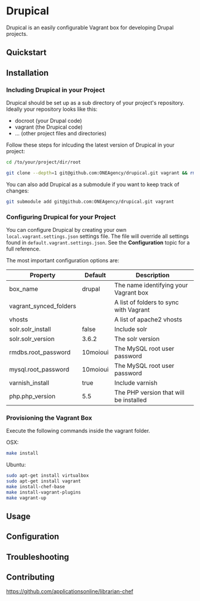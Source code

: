 # Drupical

Drupical is an easily configurable Vagrant box for developing Drupal projects.

## Quickstart

## Installation

### Including Drupical in your Project

Drupical should be set up as a sub directory of your project's repository. Ideally your repository looks like this:

- docroot (your Drupal code)
- vagrant (the Drupical code)
- ... (other project files and directories)

Follow these steps for inlcuding the latest version of Drupical in your project:

```bash
cd /to/your/project/dir/root
```
```bash
git clone --depth=1 git@github.com:ONEAgency/drupical.git vagrant && rm -rf vagrant/.git
```

You can also add Drupical as a submodule if you want to keep track of changes:

```bash
git submodule add git@github.com:ONEAgency/drupical.git vagrant
```

### Configuring Drupical for your Project

You can configure Drupical by creating your own `local.vagrant.settings.json` settings file. The file will override all settings found in `default.vagrant.settings.json`. See the **Configuration** topic for a full reference.

The most important configuration options are:

Property | Default | Description
---------|---------|------------
box_name | drupal | The name identifying your Vagrant box
vagrant_synced_folders | | A list of folders to sync with Vagrant
vhosts | | A list of apache2 vhosts
solr.solr_install | false | Include solr
solr.solr_version | 3.6.2 | The solr version
rmdbs.root_password | 10moioui | The MySQL root user password
mysql.root_password | 10moioui | The MySQL root user password
varnish_install | true | Include varnish
php.php_version | 5.5 | The PHP version that will be installed

### Provisioning the Vagrant Box

Execute the following commands inside the vagrant folder.

OSX:

```bash
make install
```

Ubuntu:

```bash
sudo apt-get install virtualbox 
sudo apt-get install vagrant
make install-chef-base
make install-vagrant-plugins
make vagrant-up
```

## Usage

## Configuration

## Troubleshooting

## Contributing

https://github.com/applicationsonline/librarian-chef
